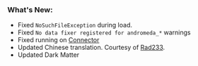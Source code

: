 ### What's New:

* Fixed `NoSuchFileException` during load.
* Fixed `No data fixer registered for andromeda_*` warnings
* Fixed running on [Connector](https://modrinth.com/mod/connector)
* Updated Chinese translation. Courtesy of [Rad233](https://github.com/Rad233).
* Updated Dark Matter